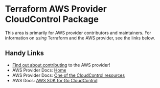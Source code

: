 # Terraform AWS Provider CloudControl Package

This area is primarily for AWS provider contributors and maintainers. For information on _using_ Terraform and the AWS provider, see the links below.

## Handy Links

* [Find out about contributing](https://hashicorp.github.io/terraform-provider-aws/#contribute) to the AWS provider!
* AWS Provider Docs: [Home](https://registry.terraform.io/providers/hashicorp/aws/latest/docs)
* AWS Provider Docs: [One of the CloudControl resources](https://registry.terraform.io/providers/hashicorp/aws/latest/docs/resources/cloudcontrolapi_resource)
* AWS Docs: [AWS SDK for Go CloudControl](https://docs.aws.amazon.com/sdk-for-go/api/service/cloudcontrolapi/)
